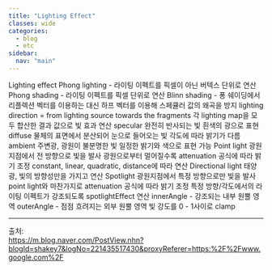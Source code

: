 ```yaml
---
title: "Lighting Effect"
classes: wide
categories: 
  - blog
  - etc
sidebar:
  nav: "main"
---
```

   

Lighting effect
Phong lighting - 라이팅 이펙트를 픽셀이 아닌 버텍스 단위로 연산
Phong shading - 라이팅 이펙트를 픽셀 단위로 연산
Blinn shading - 퐁 쉐이딩에서 리플렉션 벡터를 이용하는 대신 하프 벡터를 이용해 스페큘러 값의 왜곡을 방지
lighting direction = from lighting source towards the fragments
각 lighting map을 모두 합산한 결과 값으로 빛 효과 연산
specular
완전히 반사되는 빛
흰색의 광으로 표현
diffuse
물체의 표면에서 분산되어 눈으로 들어오는 빛
각도에 따라 밝기가 다름
ambient
주변광, 광원이 불분명한 빛
일정한 밝기와 색으로 표현 가능
Point light
광원 지점에서 전 방향으로 빛을 발사
광원으로부터 멀어질수록 attenuation 공식에 따라 밝기 조정
constant, linear, quadratic, distance에 따라 연산
Directional light
태양광, 빛의 방향성만을 가지고 연산
Spotlight
광원지점에서 특정 방향으로만 빛을 발사
point light와 마찬가지로 attenuation 공식에 따라 밝기 조정
특정 방향/각도에서의 라이팅 이펙트가 강조되도록 spotlightEffect 연산
innerAngle - 강조되는 내부 원뿔 영역
outerAngle - 점점 흐려지는 외부 원뿔 영역
빛 강도를 0 - 1사이로 clamp

  
---  
출처:   
<https://m.blog.naver.com/PostView.nhn?blogId=shakey7&logNo=221435517430&proxyReferer=https:%2F%2Fwww.google.com%2F>  
